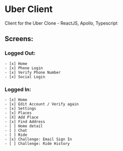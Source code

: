 # Uber Client

Client for the Uber Clone - ReactJS, Apollo, Typescript

## Screens:

### Logged Out:

    - [x] Home
    - [x] Phone Login
    - [x] Verify Phone Number
    - [x] Social Login

### Logged In:

    - [x] Home
    - [x] Edit Account / Verify again
    - [x] Settings
    - [x] Places
    - [X] Add Place
    - [x] Find Address
    - [ ] Home detail
    - [ ] Chat
    - [ ] Ride
    - [x] Challenge: Email Sign In
    - [ ] Challenge: Ride History
